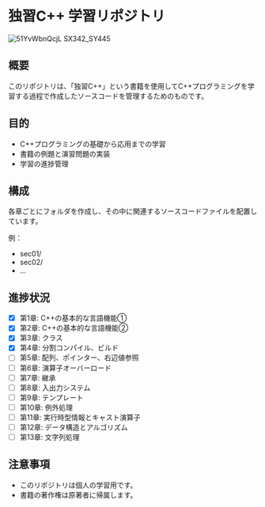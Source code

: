 # 独習C++ 学習リポジトリ

![51YvWbnQcjL _SX342_SY445_](https://github.com/user-attachments/assets/14398250-23d1-4c98-bc6f-0f15c29724dd)


## 概要
このリポジトリは、「独習C++」という書籍を使用してC++プログラミングを学習する過程で作成したソースコードを管理するためのものです。

## 目的
- C++プログラミングの基礎から応用までの学習
- 書籍の例題と演習問題の実装
- 学習の進捗管理

## 構成
各章ごとにフォルダを作成し、その中に関連するソースコードファイルを配置しています。

例：
- sec01/
- sec02/
- ...

## 進捗状況
- [x] 第1章: C++の基本的な言語機能①
- [x] 第2章: C++の基本的な言語機能②
- [x] 第3章: クラス
- [x] 第4章: 分割コンパイル、ビルド
- [ ] 第5章: 配列、ポインター、右辺値参照
- [ ] 第6章: 演算子オーバーロード
- [ ] 第7章: 継承
- [ ] 第8章: 入出力システム
- [ ] 第9章: テンプレート
- [ ] 第10章: 例外処理
- [ ] 第11章: 実行時型情報とキャスト演算子
- [ ] 第12章: データ構造とアルゴリズム
- [ ] 第13章: 文字列処理

## 注意事項
- このリポジトリは個人の学習用です。
- 書籍の著作権は原著者に帰属します。
